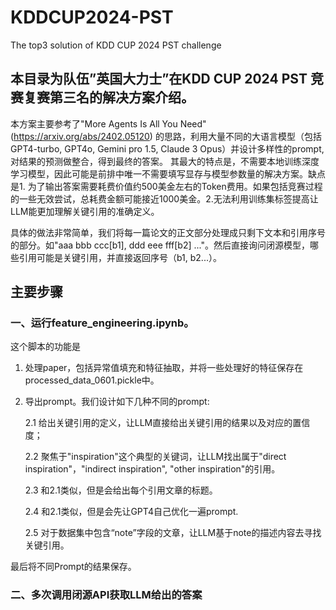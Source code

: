 # KDDCUP2024-PST
The top3 solution of KDD CUP 2024 PST challenge


## 本目录为队伍”英国大力士”在KDD CUP 2024 PST 竞赛复赛第三名的解决方案介绍。

本方案主要参考了"More Agents Is All You Need" (https://arxiv.org/abs/2402.05120) 的思路，利用大量不同的大语言模型（包括GPT4-turbo, GPT4o, Gemini pro 1.5, Claude 3 Opus）并设计多样性的prompt, 对结果的预测做整合，得到最终的答案。
其最大的特点是，不需要本地训练深度学习模型，因此可能是前排中唯一不需要填写显存与模型参数量的解决方案。缺点是1. 为了输出答案需要耗费价值约500美金左右的Token费用。如果包括竞赛过程的一些无效尝试，总耗费金额可能接近1000美金。2.无法利用训练集标签提高让LLM能更加理解关键引用的准确定义。

具体的做法非常简单，我们将每一篇论文的正文部分处理成只剩下文本和引用序号的部分。如"aaa bbb ccc[b1], ddd eee fff[b2] ..."。然后直接询问闭源模型，哪些引用可能是关键引用，并直接返回序号（b1, b2...）。

## 主要步骤

### 一、运行feature_engineering.ipynb。
这个脚本的功能是
1. 处理paper，包括异常值填充和特征抽取，并将一些处理好的特征保存在processed_data_0601.pickle中。
2. 导出prompt。我们设计如下几种不同的prompt:

   2.1 给出关键引用的定义，让LLM直接给出关键引用的结果以及对应的置信度；

   2.2 聚焦于"inspiration"这个典型的关键词，让LLM找出属于"direct inspiration"，"indirect inspiration", "other inspiration"的引用。

   2.3 和2.1类似，但是会给出每个引用文章的标题。

   2.4 和2.1类似，但是会先让GPT4自己优化一遍prompt.

   2.5 对于数据集中包含“note”字段的文章，让LLM基于note的描述内容去寻找关键引用。

最后将不同Prompt的结果保存。

### 二、多次调用闭源API获取LLM给出的答案
